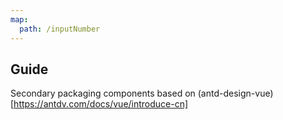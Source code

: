 ```yaml
---
map:
  path: /inputNumber
---
```


## Guide

Secondary packaging components based on (antd-design-vue)[https://antdv.com/docs/vue/introduce-cn]
